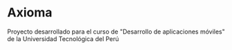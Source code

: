 # Axioma
Proyecto desarrollado para el curso de "Desarrollo de aplicaciones móviles" de la Universidad Tecnológica del Perú
